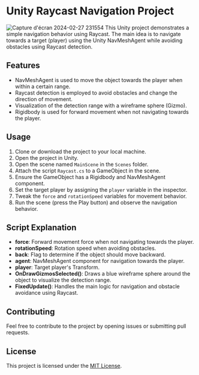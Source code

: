 # Unity Raycast Navigation Project
![Capture d'écran 2024-02-27 231554](https://github.com/SarraGha/RayCast-Bot/assets/77792332/80fc28fd-4310-4a1b-84e7-ae5cb5a0d325)
This Unity project demonstrates a simple navigation behavior using Raycast. The main idea is to navigate towards a target (player) using the Unity NavMeshAgent while avoiding obstacles using Raycast detection.

## Features

- NavMeshAgent is used to move the object towards the player when within a certain range.
- Raycast detection is employed to avoid obstacles and change the direction of movement.
- Visualization of the detection range with a wireframe sphere (Gizmo).
- Rigidbody is used for forward movement when not navigating towards the player.

## Usage

1. Clone or download the project to your local machine.
2. Open the project in Unity.
3. Open the scene named `MainScene` in the `Scenes` folder.
4. Attach the script `Raycast.cs` to a GameObject in the scene.
5. Ensure the GameObject has a Rigidbody and NavMeshAgent component.
6. Set the target player by assigning the `player` variable in the inspector.
7. Tweak the `force` and `rotationSpeed` variables for movement behavior.
8. Run the scene (press the Play button) and observe the navigation behavior.

## Script Explanation

- **force**: Forward movement force when not navigating towards the player.
- **rotationSpeed**: Rotation speed when avoiding obstacles.
- **back**: Flag to determine if the object should move backward.
- **agent**: NavMeshAgent component for navigation towards the player.
- **player**: Target player's Transform.
- **OnDrawGizmosSelected()**: Draws a blue wireframe sphere around the object to visualize the detection range.
- **FixedUpdate()**: Handles the main logic for navigation and obstacle avoidance using Raycast.

## Contributing

Feel free to contribute to the project by opening issues or submitting pull requests.

## License

This project is licensed under the [MIT License](LICENSE).
